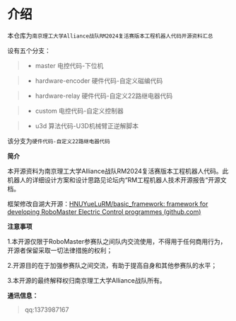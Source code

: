 # 介绍

本仓库为`南京理工大学Alliance战队RM2024复活赛版本工程机器人代码开源资料汇总`

设有五个分支：

> - master 电控代码-下位机

> - hardware-encoder 硬件代码-自定义磁编代码

> - hardware-relay 硬件代码-自定义22路继电器代码

> - custom 电控代码-自定义控制器

> - u3d 算法代码-U3D机械臂正逆解脚本

该分支为`硬件代码-自定义22路继电器代码`

**简介** 

本开源资料为南京理工大学Alliance战队RM2024复活赛版本工程机器人代码。此机器人的详细设计方案和设计思路见论坛内“RM工程机器人技术开源报告“开源文档。

框架修改自湖大开源：[HNUYueLuRM/basic_framework: framework for developing RoboMaster Electric Control programmes (github.com)](https://github.com/HNUYueLuRM/basic_framework)

**注意事项**

1.本开源仅限于RoboMaster参赛队之间队内交流使用，不得用于任何商用行为，开源者保留采取一切法律措施的权利；

2.开源目的在于加强参赛队之间交流，有助于提高自身和其他参赛队的水平；

3.本开源的最终解释权归南京理工大学Alliance战队所有。

**通讯信息：**

> qq:1373987167
